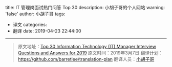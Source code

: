title: IT 管理岗面试热门问答 Top 30
description: 小胡子哥的个人网站
warning: 'false'
author: 小胡子哥
tags:
  - 译文
categories:
  - 翻译
date: 2019-04-23 22:44:00
---
> 原文地址：[Top 30 Information Technology (IT) Manager Interview Questions and Answers for 2019](https://resources.infosecinstitute.com/top-30-information-technology-it-manager-interview-questions-and-answers-for-2019/)
> 原文时间：2019年3月7日
> 翻译计划：<https://github.com/barretlee/translation-plan>
> 翻译人员：[小胡子哥](https://www.barretlee.com/about/)

